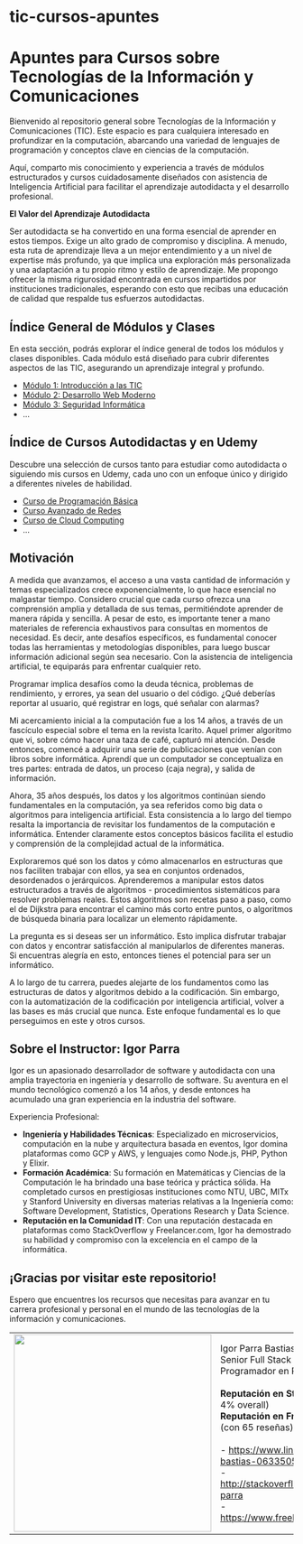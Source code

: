 # tic-cursos-apuntes
# Apuntes para Cursos sobre Tecnologías de la Información y Comunicaciones

Bienvenido al repositorio general sobre Tecnologías de la Información y Comunicaciones (TIC). Este espacio es para cualquiera interesado en profundizar en la computación, abarcando una variedad de lenguajes de programación y conceptos clave en ciencias de la computación.

Aquí, comparto mis conocimiento y experiencia a través de módulos estructurados y cursos cuidadosamente diseñados con asistencia de Inteligencia Artificial para facilitar el aprendizaje autodidacta y el desarrollo profesional.

**El Valor del Aprendizaje Autodidacta**

Ser autodidacta se ha convertido en una forma esencial de aprender en estos tiempos. Exige un alto grado de compromiso y disciplina. A menudo, esta ruta de aprendizaje lleva a un mejor entendimiento y a un nivel de expertise más profundo, ya que implica una exploración más personalizada y una adaptación a tu propio ritmo y estilo de aprendizaje. Me propongo ofrecer la misma rigurosidad encontrada en cursos impartidos por instituciones tradicionales, esperando con esto que recibas una educación de calidad que respalde tus esfuerzos autodidactas.

## Índice General de Módulos y Clases

En esta sección, podrás explorar el índice general de todos los módulos y clases disponibles. Cada módulo está diseñado para cubrir diferentes aspectos de las TIC, asegurando un aprendizaje integral y profundo.

- [Módulo 1: Introducción a las TIC](#)
- [Módulo 2: Desarrollo Web Moderno](#)
- [Módulo 3: Seguridad Informática](#)
- ...

## Índice de Cursos Autodidactas y en Udemy

Descubre una selección de cursos tanto para estudiar como autodidacta o siguiendo mis cursos en Udemy, cada uno con un enfoque único y dirigido a diferentes niveles de habilidad.

- [Curso de Programación Básica](#)
- [Curso Avanzado de Redes](#)
- [Curso de Cloud Computing](#)
- ...


## Motivación

A medida que avanzamos, el acceso a una vasta cantidad de información y temas especializados crece exponencialmente, lo que hace esencial no malgastar tiempo. Considero crucial que cada curso ofrezca una comprensión amplia y detallada de sus temas, permitiéndote aprender de manera rápida y sencilla. A pesar de esto, es importante tener a mano materiales de referencia exhaustivos para consultas en momentos de necesidad. Es decir, ante desafíos específicos, es fundamental conocer todas las herramientas y metodologías disponibles, para luego buscar información adicional según sea necesario. Con la asistencia de inteligencia artificial, te equiparás para enfrentar cualquier reto.

Programar implica desafíos como la deuda técnica, problemas de rendimiento, y errores, ya sean del usuario o del código. ¿Qué deberías reportar al usuario, qué registrar en logs, qué señalar con alarmas?

Mi acercamiento inicial a la computación fue a los 14 años, a través de un fascículo especial sobre el tema en la revista Icarito. Aquel primer algoritmo que vi, sobre cómo hacer una taza de café, capturó mi atención. Desde entonces, comencé a adquirir una serie de publicaciones que venían con libros sobre informática. Aprendí que un computador se conceptualiza en tres partes: entrada de datos, un proceso (caja negra), y salida de información.

Ahora, 35 años después, los datos y los algoritmos continúan siendo fundamentales en la computación, ya sea referidos como big data o algoritmos para inteligencia artificial. Esta consistencia a lo largo del tiempo resalta la importancia de revisitar los fundamentos de la computación e informática. Entender claramente estos conceptos básicos facilita el estudio y comprensión de la complejidad actual de la informática.

Exploraremos qué son los datos y cómo almacenarlos en estructuras que nos faciliten trabajar con ellos, ya sea en conjuntos ordenados, desordenados o jerárquicos. Aprenderemos a manipular estos datos estructurados a través de algoritmos - procedimientos sistemáticos para resolver problemas reales. Estos algoritmos son recetas paso a paso, como el de Dijkstra para encontrar el camino más corto entre puntos, o algoritmos de búsqueda binaria para localizar un elemento rápidamente.

La pregunta es si deseas ser un informático. Esto implica disfrutar trabajar con datos y encontrar satisfacción al manipularlos de diferentes maneras. Si encuentras alegría en esto, entonces tienes el potencial para ser un informático.

A lo largo de tu carrera, puedes alejarte de los fundamentos como las estructuras de datos y algoritmos debido a la codificación. Sin embargo, con la automatización de la codificación por inteligencia artificial, volver a las bases es más crucial que nunca. Este enfoque fundamental es lo que perseguimos en este y otros cursos.

## Sobre el Instructor: Igor Parra

Igor es un apasionado desarrollador de software y autodidacta con una amplia trayectoria en ingeniería y desarrollo de software. Su aventura en el mundo tecnológico comenzó a los 14 años, y desde entonces ha acumulado una gran experiencia en la industria del software.

Experiencia Profesional:

- **Ingeniería y Habilidades Técnicas**: Especializado en microservicios, computación en la nube y arquitectura basada en eventos, Igor domina plataformas como GCP y AWS, y lenguajes como Node.js, PHP, Python y Elixir.
- **Formación Académica**: Su formación en Matemáticas y Ciencias de la Computación le ha brindado una base teórica y práctica sólida. Ha completado cursos en prestigiosas instituciones como NTU, UBC, MITx y Stanford University en diversas materias relativas a la Ingeniería como: Software Development, Statistics, Operations Research y Data Science.
- **Reputación en la Comunidad IT**: Con una reputación destacada en plataformas como StackOverflow y Freelancer.com, Igor ha demostrado su habilidad y compromiso con la excelencia en el campo de la informática.

## ¡Gracias por visitar este repositorio!
Espero que encuentres los recursos que necesitas para avanzar en tu carrera profesional y personal en el mundo de las tecnologías de la información y comunicaciones.

|                                                                            |                                                                                                                |
| -------------------------------------------------------------------------- | -------------------------------------------------------------------------------------------------------------- |
| <img src="https://avatars.githubusercontent.com/u/294888?v=4" width="350"> | Igor Parra Bastias<br>Senior Full Stack Developer \| Freelancer<br>Programador en Python/PHP/Javascript/Elixir<br /><br />**Reputación en Stackoverflow**: 10,000 (top 4% overall)<br />**Reputación en Freelancer.com**: 5.0 de 5.0 (con 65 reseñas)<br /><br />- https://www.linkedin.com/in/igor-parra-bastias-06335059<br />- http://stackoverflow.com/users/333061/igor-parra<br />- https://www.freelancer.com/u/NomikOS.html |




